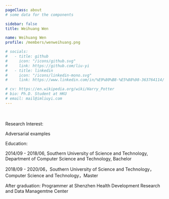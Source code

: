 ```yaml
---
pageClass: about
# some data for the components

sidebar: false
title: Weihuang Wen

name: Weihuang Wen
profile: /members/wenweihuang.png

# socials:
#   - title: github
#     icon: "/icons/github.svg"
#     link: https://github.com/liu-yi
#   - title: linkedin
#     icon: "/icons/linkedin-mono.svg"
#     link: https://www.linkedin.com/in/%E9%80%B8-%E5%88%98-363764114/

# cv: https://en.wikipedia.org/wiki/Harry_Potter
# bio: Ph.D. Student at HKU
# email: mail@imliuyi.com
---
```

<div style="padding: 2%"></div>
<ProfileSection :frontmatter="$page.frontmatter" />


Research Interest:

Adversarial examples

 

Education:

2014/09 - 2018/06, Southern University of Science and Technology, Department of Computer Science and Technology, Bachelor

2018/09 - 2020/06，Southern University of Science and Technology，Computer Science and Technology，Master

 

After graduation: Programmer at Shenzhen Health Development Research and Data Managemtne Center



<!-- Custom style for this page -->

<style lang="stylus">

.theme-container.about .page
  font-size 14px
  font-family "lucida grande", "lucida sans unicode", lucida, "Helvetica Neue", Helvetica, Arial, sans-serif;
  p
    margin 0 0 0.5rem
  p, ul, ol
    line-height normal
  a
    font-weight normal
  .theme-default-content:not(.custom) > h2
    margin-bottom 0.5rem
  .theme-default-content:not(.custom) > h2:first-child + p
    margin-top 0.5rem
  .theme-default-content:not(.custom) > h3
    padding-top 4rem

  /* Override */
  .md-card
    margin-top 0.5em
    .card-image
      padding 0.2rem
      img
        max-width 120px
        max-height 120px
    .card-content p
      -webkit-margin-after 0.2em

@media (max-width: 419px)
  .theme-container.about .page
    p, ul, ol
      line-height 1.5

    .md-card
      .card-image
        img 
          width 100%
          max-width 400px

</style>
